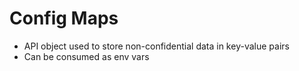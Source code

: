 Config Maps
===========

- API object used to store non-confidential data in key-value pairs
- Can be consumed as env vars
